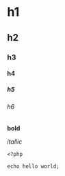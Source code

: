 # h1
## h2
### h3
#### h4
##### h5
###### h6

**bold**

*itallic*

```
<?php

echo hello world;
```

